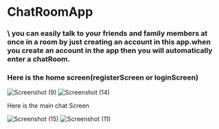# ChatRoomApp
### \ you can easily talk to your friends and family members at once in a room by just creating an account in this app.when you create an account in the app then you will automatically enter a chatRoom.
### Here is the home screen(registerScreen or loginScreen)
![Screenshot (9)](https://user-images.githubusercontent.com/42707954/80277717-8fcba000-870e-11ea-9aeb-59c7c6446b99.png)
![Screenshot (14)](https://user-images.githubusercontent.com/42707954/80277971-5300a880-8710-11ea-80fe-2969054a8aa6.png)

Here is the main chat Screen

![Screenshot (15)](https://user-images.githubusercontent.com/42707954/80278008-965b1700-8710-11ea-9ad0-692a528635f8.png)
![Screenshot (11)](https://user-images.githubusercontent.com/42707954/80277825-58112800-870f-11ea-8c1f-0fe785ddd8a8.png)
